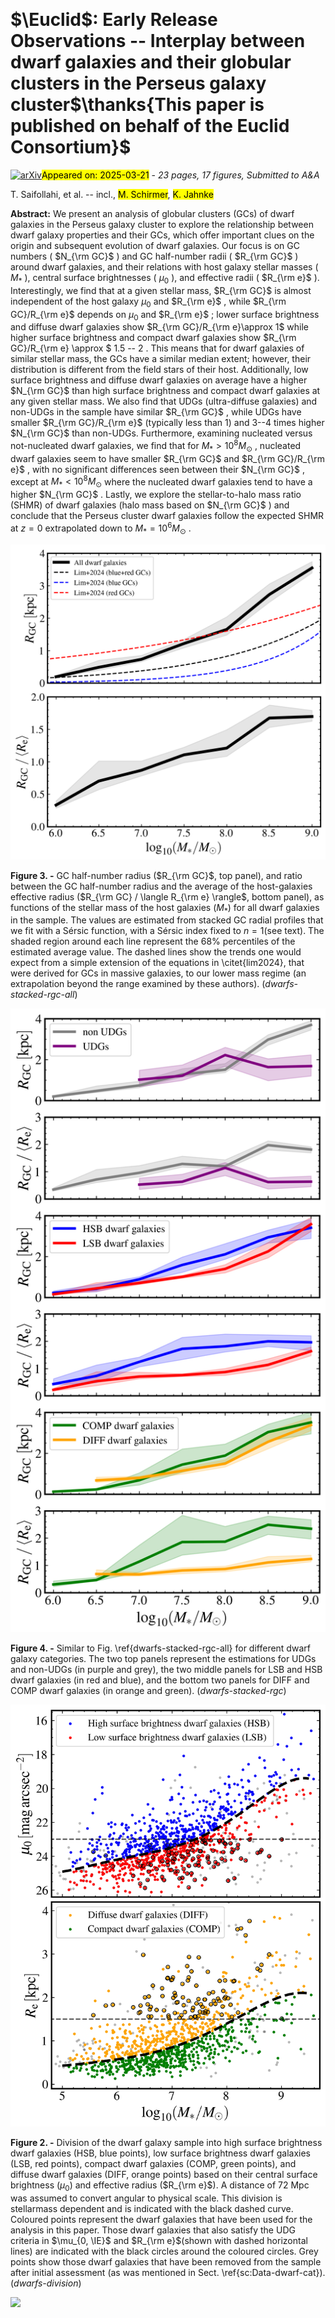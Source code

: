 <div class="macros" style="visibility:hidden;">
$\newcommand{\ensuremath}{}$
$\newcommand{\xspace}{}$
$\newcommand{\object}[1]{\texttt{#1}}$
$\newcommand{\farcs}{{.}''}$
$\newcommand{\farcm}{{.}'}$
$\newcommand{\arcsec}{''}$
$\newcommand{\arcmin}{'}$
$\newcommand{\ion}[2]{#1#2}$
$\newcommand{\textsc}[1]{\textrm{#1}}$
$\newcommand{\hl}[1]{\textrm{#1}}$
$\newcommand{\footnote}[1]{}$
$\newcommand{\orcid}[1]{\orcidlink{#1}}$</div>



<div id="title">

# $\Euclid$: Early Release Observations -- Interplay between dwarf galaxies and their globular clusters in the Perseus galaxy cluster$\thanks{This paper is published on       behalf of the Euclid Consortium}$

</div>
<div id="comments">

[![arXiv](https://img.shields.io/badge/arXiv-2503.16367-b31b1b.svg)](https://arxiv.org/abs/2503.16367)<mark>Appeared on: 2025-03-21</mark> -  _23 pages, 17 figures, Submitted to A&A_

</div>
<div id="authors">

T. Saifollahi, et al. -- incl., <mark>M. Schirmer</mark>, <mark>K. Jahnke</mark>

</div>
<div id="abstract">

**Abstract:** We present an analysis of globular clusters (GCs) of dwarf galaxies in the Perseus galaxy cluster to explore the relationship between dwarf galaxy properties and their GCs, which offer important clues on the origin and subsequent evolution of dwarf galaxies. Our focus is on GC numbers ( $N_{\rm GC}$ ) and GC half-number radii ( $R_{\rm GC}$ ) around dwarf galaxies, and their relations with host galaxy stellar masses ( $M_{\ast}$ ), central surface brightnesses ( $\mu_0$ ), and effective radii ( $R_{\rm e}$ ). Interestingly, we find that at a given stellar mass, $R_{\rm GC}$ is almost independent of the host galaxy $\mu_0$ and $R_{\rm e}$ , while $R_{\rm GC}/R_{\rm e}$ depends on $\mu_0$ and $R_{\rm e}$ ; lower surface brightness and diffuse dwarf galaxies show $R_{\rm GC}/R_{\rm e}\approx 1$ while higher surface brightness and compact dwarf galaxies show $R_{\rm GC}/R_{\rm e} \approx $ $1.5$ -- $2$ . This means that for dwarf galaxies of similar stellar mass, the GCs have a similar median extent; however, their distribution is different from the field stars of their host. Additionally, low surface brightness and diffuse dwarf galaxies on average have a higher $N_{\rm GC}$ than high surface brightness and compact dwarf galaxies at any given stellar mass. We also find that UDGs (ultra-diffuse galaxies) and non-UDGs in the sample have similar $R_{\rm GC}$ , while UDGs have smaller $R_{\rm GC}/R_{\rm e}$ (typically less than 1) and 3--4 times higher $N_{\rm GC}$ than non-UDGs. Furthermore, examining nucleated versus not-nucleated dwarf galaxies, we find that for $M_{\ast} > 10^{8} \si{M_{\odot}}$ , nucleated dwarf galaxies seem to have smaller $R_{\rm GC}$ and $R_{\rm GC}/R_{\rm e}$ , with no significant differences seen between their $N_{\rm GC}$ , except at $M_{\ast} < 10^{8} \si{M_{\odot}}$ where the nucleated dwarf galaxies tend to have a higher $N_{\rm GC}$ . Lastly, we explore the stellar-to-halo mass ratio (SHMR) of dwarf galaxies (halo mass based on $N_{\rm GC}$ ) and conclude that the Perseus cluster dwarf galaxies follow the expected SHMR at $z=0$ extrapolated down to $M_{\ast} = 10^{6} \si{M_{\odot}}$ .

</div>

<div id="div_fig1">

<img src="tmp_2503.16367/./figures/results/ERO-PERSEUS_stacked-radial-profiles-stellarmass_all.png" alt="Fig3" width="100%"/>

**Figure 3. -** GC half-number radius ($R_{\rm GC}$, top panel), and ratio between the GC half-number radius and the average of the host-galaxies effective radius ($R_{\rm GC} / \langle R_{\rm e} \rangle$, bottom panel), as functions of the stellar mass of the host galaxies ($M_{\ast}$) for all dwarf galaxies in the sample. The values are estimated from stacked GC radial profiles that we fit with a Sérsic function, with a Sérsic index fixed to $n=1$(see text). The shaded region around each line represent the 68\% percentiles of the estimated average value. The dashed lines show the trends one would expect from a simple extension of the equations in \citet{lim2024}, that were derived for GCs in massive galaxies, to our lower mass regime (an extrapolation beyond the range examined by these authors).  (*dwarfs-stacked-rgc-all*)

</div>
<div id="div_fig2">

<img src="tmp_2503.16367/./figures/results/ERO-PERSEUS_stacked-radial-profiles+RE.png" alt="Fig4" width="100%"/>

**Figure 4. -** Similar to Fig. \ref{dwarfs-stacked-rgc-all} for different dwarf galaxy categories. The two top panels represent the estimations for UDGs and non-UDGs (in purple and grey), the two middle panels for LSB and HSB dwarf galaxies (in red and blue), and the bottom two panels for DIFF and COMP dwarf galaxies (in orange and green). (*dwarfs-stacked-rgc*)

</div>
<div id="div_fig3">

<img src="tmp_2503.16367/./figures/results/ERO-PERSEUS_dwarf-division.png" alt="Fig2" width="100%"/>

**Figure 2. -** Division of the dwarf galaxy sample into high surface brightness dwarf galaxies (HSB, blue points), low surface brightness dwarf galaxies (LSB, red points), compact dwarf galaxies (COMP, green points), and diffuse dwarf galaxies (DIFF, orange points) based on their central surface brightness ($\mu_0$) and effective radius ($R_{\rm e}$). A distance of 72 Mpc was assumed to convert angular to physical scale. This division is stellarmass dependent and is indicated with the black dashed curve. Coloured points represent the dwarf galaxies that have been used for the analysis in this paper. Those dwarf galaxies that also satisfy the UDG criteria in $\mu_{0, \IE}$ and $R_{\rm e}$(shown with dashed horizontal lines) are indicated with the black circles around the coloured circles. Grey points show those dwarf galaxies that have been removed from the sample after initial assessment (as was mentioned in Sect. \ref{sc:Data-dwarf-cat}). (*dwarfs-division*)

</div><div id="qrcode"><img src=https://api.qrserver.com/v1/create-qr-code/?size=100x100&data="https://arxiv.org/abs/2503.16367"></div>